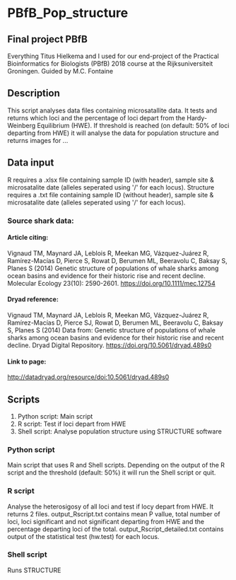 # PBfB_Pop_structure

## Final project PBfB
Everything Titus Hielkema and I used for our end-project of the Practical Bioinformatics for Biologists (PBfB) 2018 course at the Rijksuniversiteit Groningen. Guided by M.C. Fontaine 

## Description
This script analyses data files containing microsatallite data. It tests and returns which loci and the percentage of loci depart from the Hardy-Weinberg Equilibrium (HWE). If threshold is reached (on default: 50% of loci departing from HWE) it will analyse the data for population structure and returns images for ...

## Data input
R requires a .xlsx file containing sample ID (with header), sample site & microsatalite date (alleles seperated using '/' for each locus).
Structure requires a .txt file containing sample ID (without header), sample site & microsatalite date (alleles seperated using '/' for each locus).

### Source shark data:
#### Article citing:
Vignaud TM, Maynard JA, Leblois R, Meekan MG, Vázquez-Juárez R, Ramírez-Macías D, Pierce S, Rowat D, Berumen ML, Beeravolu C, Baksay S, Planes S (2014) Genetic structure of populations of whale sharks among ocean basins and evidence for their historic rise and recent decline. Molecular Ecology 23(10): 2590-2601. https://doi.org/10.1111/mec.12754
#### Dryad reference:
Vignaud TM, Maynard JA, Leblois R, Meekan MG, Vázquez-Juárez R, Ramírez-Macías D, Pierce SJ, Rowat D, Berumen ML, Beeravolu C, Baksay S, Planes S (2014) Data from: Genetic structure of populations of whale sharks among ocean basins and evidence for their historic rise and recent decline. Dryad Digital Repository. https://doi.org/10.5061/dryad.489s0
#### Link to page:
http://datadryad.org/resource/doi:10.5061/dryad.489s0

## Scripts
1. Python script: Main script
2. R script: Test if loci depart from HWE
3. Shell script: Analyse population structure using STRUCTURE software

### Python script
Main script that uses R and Shell scripts. Depending on the output of the R script and the threshold (default: 50%) it will run the Shell script or quit.

### R script
Analyse the heterosigosy of all loci and test if locy depart from HWE. It returns 2 files. output_Rscript.txt contains mean P vallue, total number of loci, loci significant and not significant departing from HWE and the percentage departing loci of the total. output_Rscript_detailed.txt contains output of the statistical test (hw.test) for each locus.

### Shell script
Runs STRUCTURE
